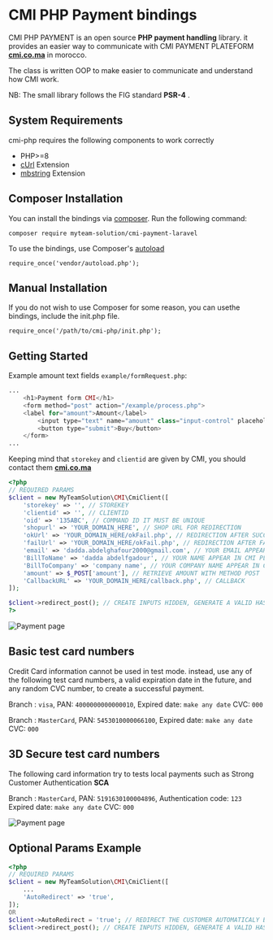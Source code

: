 # CMI PHP Payment bindings

CMI PHP PAYMENT is an open source **PHP payment handling** library. it provides an easier way to communicate with CMI PAYMENT PLATEFORM **[cmi.co.ma](https://www.cmi.co.ma/fr/solutions-paiement-carte-paiement-ligne/ecommerce)** in morocco.

The class is written OOP to make easier to communicate and understand how CMI work.

NB: The small library follows the FIG standard **PSR-4** .

## System Requirements

cmi-php requires the following components to work correctly

- PHP>=8
- [cUrl](https://www.php.net/manual/en/book.curl.php) Extension
- [mbstring](https://www.php.net/manual/en/book.mbstring.php) Extension


## Composer Installation

You can install the bindings via [composer](https://getcomposer.org/). Run the following command:
```shell
composer require myteam-solution/cmi-payment-laravel
```
To use the bindings, use Composer's [autoload](https://getcomposer.org/doc/01-basic-usage.md#autoloading)
```shell
require_once('vendor/autoload.php');
```
## Manual Installation

If you do not wish to use Composer for some reason, you can usethe bindings, include the init.php file.
```shell
require_once('/path/to/cmi-php/init.php');
```

## Getting Started

Example amount text fields `example/formRequest.php`:

```php title="example/formRequest.php"
...
    <h1>Payment form CMI</h1>
    <form method="post" action="/example/process.php">
    <label for="amount">Amount</label>
        <input type="text" name="amount" class="input-control" placeholder="put amount here 10.65" value="10.60"> DHS<br/>
        <button type="submit">Buy</button>
    </form>
...
```
Keeping mind that `storekey` and `clientid` are given by CMI, you should contact them **[cmi.co.ma](https://www.cmi.co.ma/fr/solutions-paiement-carte-paiement-ligne/ecommerce)**

```php title="example/process.php"
<?php
// REQUIRED PARAMS
$client = new MyTeamSolution\CMI\CmiClient([
    'storekey' => '', // STOREKEY
    'clientid' => '', // CLIENTID
    'oid' => '135ABC', // COMMAND ID IT MUST BE UNIQUE
    'shopurl' => 'YOUR_DOMAIN_HERE', // SHOP URL FOR REDIRECTION
    'okUrl' => 'YOUR_DOMAIN_HERE/okFail.php', // REDIRECTION AFTER SUCCEFFUL PAYMENT
    'failUrl' => 'YOUR_DOMAIN_HERE/okFail.php', // REDIRECTION AFTER FAILED PAYMENT
    'email' => 'dadda.abdelghafour2000@gmail.com', // YOUR EMAIL APPEAR IN CMI PLATEFORM
    'BillToName' => 'dadda abdelfgadour', // YOUR NAME APPEAR IN CMI PLATEFORM
    'BillToCompany' => 'company name', // YOUR COMPANY NAME APPEAR IN CMI PLATEFORM
    'amount' => $_POST['amount'], // RETRIEVE AMOUNT WITH METHOD POST
    'CallbackURL' => 'YOUR_DOMAIN_HERE/callback.php', // CALLBACK
]);

$client->redirect_post(); // CREATE INPUTS HIDDEN, GENERATE A VALID HASH AND MAKE REDIRECT POST TO CMI
?>
```
![Payment page](https://osmentalent.com/payment-page.png)


## Basic test card numbers
Credit Card information cannot be used in test mode. instead, use any of the following test card numbers, a valid expiration date in the future, and any random CVC number, to create a successful payment.

Branch : `visa`, PAN: `4000000000000010`, Expired date: `make any date` CVC: `000`

Branch : `MasterCard`, PAN: `5453010000066100`, Expired date: `make any date` CVC: `000`

## 3D Secure test card numbers
The following card information try to tests local payments such as Strong Customer Authentication **SCA**

Branch : `MasterCard`, PAN: `5191630100004896`, Authentication code: `123` Expired date: `make any date` CVC: `000`

![Payment page](https://osmentalent.com/3dsecure.png)

## Optional Params Example
```php title="example/process.php"
<?php
// REQUIRED PARAMS
$client = new MyTeamSolution\CMI\CmiClient([
    ...
    'AutoRedirect' => 'true',
]);
OR
$client->AutoRedirect = 'true'; // REDIRECT THE CUSTOMER AUTOMATICALY BACK TO THE MERCHANT's WEB SITE WHEN TRANSACION IS ACCEPTED
$client->redirect_post(); // CREATE INPUTS HIDDEN, GENERATE A VALID HASH AND MAKE REDIRECT POST TO CMI
```
